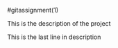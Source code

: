 #gitassignment(1)



























This is the description of the project 
 
This is the  last line in description















































































































































































































































































